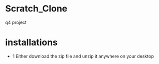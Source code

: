 # Scratch_Clone
q4 project

# installations
- 1
  Either download the zip file and unzip it anywhere on your desktop
 
